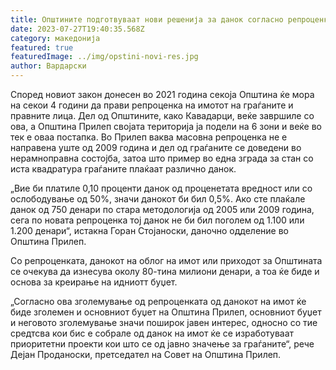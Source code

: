 ```yaml
---
title: Општините подготвуваат нови решенија за данок согласно репроценките на имот
date: 2023-07-27T19:40:35.568Z
category: македонија
featured: true
featuredImage: ../img/opstini-novi-res.jpg
author: Вардарски
---
```

<!--StartFragment-->

Според новиот закон донесен во 2021 година секоја Општина ќе мора на секои 4 години да прави репроценка на имотот на граѓаните и правните лица. Дел од Општините, како Кавадарци, веќе завршиле со ова, а Општина Прилеп својата територија ја подели на 6 зони и веќе во тек е оваа постапка. Во Прилеп ваква масовна репроценка не е направена уште од 2009 година и дел од граѓаните се доведени во нерамноправна состојба, затоа што пример во една зграда за стан со иста квадратура граѓаните плаќаат различно данок.

„Вие би платиле 0,10 проценти данок од проценетата вредност или со ослободување од 50%, значи данокот би бил 0,5%. Ако сте плаќале данок од 750 денари по стара методологија од 2005 или 2009 година, сега по новата репроценка тој данок не би бил поголем од 1.100 или 1.200 денари“, истакна Горан Стојаноски, даночно одделение во Општина Прилеп.

Со репроценката, данокот на облог на имот или приходот за Општината се очекува да изнесува околу 80-тина милиони денари, а тоа ќе биде и основа за креирање на идниотт буџет.

„Согласно ова зголемување од репроценката од данокот на имот ќе биде зголемен и основниот буџет на Општина Прилеп, основниот буџет и неговото зголемување значи поширок јавен интерес, односно со тие средтсва кои бис е собрале од данок на имот ќе се изработуваат приоритетни проекти кои што се од јавно значење за граѓаните“, рече Дејан Проданоски, претседател на Совет на Општина Прилеп.

<!--EndFragment-->